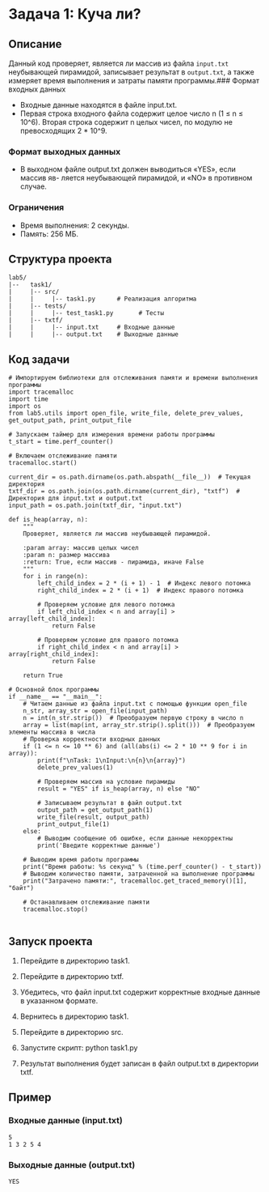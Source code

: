 # Задача 1: Куча ли?

## Описание

Данный код проверяет, является ли массив из файла `input.txt` неубывающей пирамидой, записывает результат в `output.txt`, а также измеряет время выполнения и затраты памяти программы.### Формат входных данных
- Входные данные находятся в файле input.txt.
- Первая строка входного файла содержит целое число n (1 ≤ n ≤ 10^6). Вторая строка содержит n целых чисел,
по модулю не превосходящих 2 * 10^9.

### Формат выходных данных
- В выходном файле output.txt должен выводиться «YES», если массив яв-
ляется неубывающей пирамидой, и «NO» в противном случае.

### Ограничения
- Время выполнения: 2 секунды.
- Память: 256 МБ.

## Структура проекта
```
lab5/
|--   task1/
|     |-- src/
|     |     |-- task1.py      # Реализация алгоритма
|     |-- tests/
|     |     |-- test_task1.py       # Тесты
|     |-- txtf/
|     |     |-- input.txt     # Входные данные
|     |     |-- output.txt    # Выходные данные
```
## Код задачи
```
# Импортируем библиотеки для отслеживания памяти и времени выполнения программы
import tracemalloc
import time
import os
from lab5.utils import open_file, write_file, delete_prev_values, get_output_path, print_output_file

# Запускаем таймер для измерения времени работы программы
t_start = time.perf_counter()

# Включаем отслеживание памяти
tracemalloc.start()

current_dir = os.path.dirname(os.path.abspath(__file__))  # Текущая директория
txtf_dir = os.path.join(os.path.dirname(current_dir), "txtf")  # Директория для input.txt и output.txt
input_path = os.path.join(txtf_dir, "input.txt")

def is_heap(array, n):
    """
    Проверяет, является ли массив неубывающей пирамидой.

    :param array: массив целых чисел
    :param n: размер массива
    :return: True, если массив - пирамида, иначе False
    """
    for i in range(n):
        left_child_index = 2 * (i + 1) - 1  # Индекс левого потомка
        right_child_index = 2 * (i + 1)  # Индекс правого потомка

        # Проверяем условие для левого потомка
        if left_child_index < n and array[i] > array[left_child_index]:
            return False

        # Проверяем условие для правого потомка
        if right_child_index < n and array[i] > array[right_child_index]:
            return False

    return True

# Основной блок программы
if __name__ == "__main__":
    # Читаем данные из файла input.txt с помощью функции open_file
    n_str, array_str = open_file(input_path)
    n = int(n_str.strip())  # Преобразуем первую строку в число n
    array = list(map(int, array_str.strip().split()))  # Преобразуем элементы массива в числа
    # Проверка корректности входных данных
    if (1 <= n <= 10 ** 6) and (all(abs(i) <= 2 * 10 ** 9 for i in array)):
        print(f"\nTask: 1\nInput:\n{n}\n{array}")
        delete_prev_values(1)

        # Проверяем массив на условие пирамиды
        result = "YES" if is_heap(array, n) else "NO"

        # Записываем результат в файл output.txt
        output_path = get_output_path(1)
        write_file(result, output_path)
        print_output_file(1)
    else:
        # Выводим сообщение об ошибке, если данные некорректны
        print('Введите корректные данные')

    # Выводим время работы программы
    print("Время работы: %s секунд" % (time.perf_counter() - t_start))
    # Выводим количество памяти, затраченной на выполнение программы
    print("Затрачено памяти:", tracemalloc.get_traced_memory()[1], "байт")

    # Останавливаем отслеживание памяти
    tracemalloc.stop()


```
## Запуск проекта

1. Перейдите в директорию task1.
2. Перейдите в директорию txtf.
3. Убедитесь, что файл input.txt содержит корректные входные данные в указанном формате.
4. Вернитесь в директорию task1.
5. Перейдите в директорию src.
6. Запустите скрипт:
      python task1.py
   
7. Результат выполнения будет записан в файл output.txt в директории txtf.

## Пример

### Входные данные (input.txt)
```
5
1 3 2 5 4
```


### Выходные данные (output.txt)
```
YES
```
